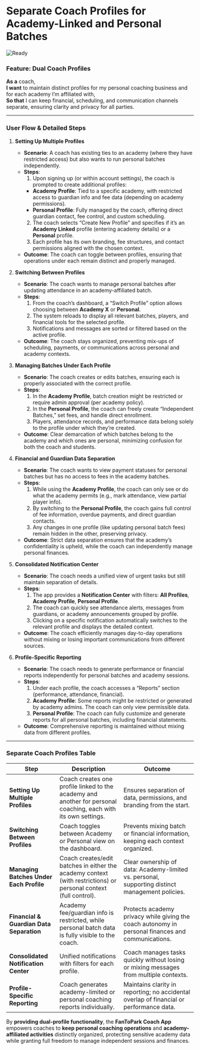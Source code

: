 # Separate Coach Profiles for Academy-Linked and Personal Batches

![Ready](https://img.shields.io/badge/Status-ReadyForReview-yellow)

### Feature: Dual Coach Profiles

**As a** coach,  
**I want** to maintain distinct profiles for my personal coaching business and for each academy I’m affiliated with,  
**So that** I can keep financial, scheduling, and communication channels separate, ensuring clarity and privacy for all parties.

---

### User Flow & Detailed Steps

1. **Setting Up Multiple Profiles**

    - **Scenario**: A coach has existing ties to an academy (where they have restricted access) but also wants to run personal batches independently.
    - **Steps**:
        1. Upon signing up (or within account settings), the coach is prompted to create additional profiles:
        - **Academy Profile**: Tied to a specific academy, with restricted access to guardian info and fee data (depending on academy permissions).
        - **Personal Profile**: Fully managed by the coach, offering direct guardian contact, fee control, and custom scheduling.
        2. The coach selects “Create New Profile” and specifies if it’s an **Academy Linked** profile (entering academy details) or a **Personal** profile.
        3. Each profile has its own branding, fee structures, and contact permissions aligned with the chosen context.
    - **Outcome**: The coach can toggle between profiles, ensuring that operations under each remain distinct and properly managed.

2. **Switching Between Profiles**

    - **Scenario**: The coach wants to manage personal batches after updating attendance in an academy-affiliated batch.
    - **Steps**:
        1. From the coach’s dashboard, a “Switch Profile” option allows choosing between **Academy X** or **Personal**.
        2. The system reloads to display all relevant batches, players, and financial tools for the selected profile.
        3. Notifications and messages are sorted or filtered based on the active profile.
    - **Outcome**: The coach stays organized, preventing mix-ups of scheduling, payments, or communications across personal and academy contexts.

3. **Managing Batches Under Each Profile**

    - **Scenario**: The coach creates or edits batches, ensuring each is properly associated with the correct profile.
    - **Steps**:
        1. In the **Academy Profile**, batch creation might be restricted or require admin approval (per academy policy).
        2. In the **Personal Profile**, the coach can freely create “Independent Batches,” set fees, and handle direct enrollment.
        3. Players, attendance records, and performance data belong solely to the profile under which they’re created.
    - **Outcome**: Clear demarcation of which batches belong to the academy and which ones are personal, minimizing confusion for both the coach and students.

4. **Financial and Guardian Data Separation**

    - **Scenario**: The coach wants to view payment statuses for personal batches but has no access to fees in the academy batches.
    - **Steps**:
        1. While using the **Academy Profile**, the coach can only see or do what the academy permits (e.g., mark attendance, view partial player info).
        2. By switching to the **Personal Profile**, the coach gains full control of fee information, overdue payments, and direct guardian contacts.
        3. Any changes in one profile (like updating personal batch fees) remain hidden in the other, preserving privacy.
    - **Outcome**: Strict data separation ensures that the academy’s confidentiality is upheld, while the coach can independently manage personal finances.

5. **Consolidated Notification Center**

    - **Scenario**: The coach needs a unified view of urgent tasks but still maintain separation of details.
    - **Steps**:
        1. The app provides a **Notification Center** with filters: **All Profiles**, **Academy Profile**, **Personal Profile**.
        2. The coach can quickly see attendance alerts, messages from guardians, or academy announcements grouped by profile.
        3. Clicking on a specific notification automatically switches to the relevant profile and displays the detailed context.
    - **Outcome**: The coach efficiently manages day-to-day operations without mixing or losing important communications from different sources.

6. **Profile-Specific Reporting**

    - **Scenario**: The coach needs to generate performance or financial reports independently for personal batches and academy sessions.
    - **Steps**:
        1. Under each profile, the coach accesses a “Reports” section (performance, attendance, financial).
        2. **Academy Profile**: Some reports might be restricted or generated by academy admins. The coach can only view permissible data.
        3. **Personal Profile**: The coach can fully customize and generate reports for all personal batches, including financial statements.
    - **Outcome**: Comprehensive reporting is maintained without mixing data from different profiles.

---

### Separate Coach Profiles Table

| **Step**                                      | **Description**                                                                                                  | **Outcome**                                                                                       |
| --------------------------------------------- | ---------------------------------------------------------------------------------------------------------------- | ------------------------------------------------------------------------------------------------- |
| **Setting Up Multiple Profiles**              | Coach creates one profile linked to the academy and another for personal coaching, each with its own settings.   | Ensures separation of data, permissions, and branding from the start.                             |
| **Switching Between Profiles**                | Coach toggles between Academy or Personal view on the dashboard.                                                 | Prevents mixing batch or financial information, keeping each context organized.                   |
| **Managing Batches Under Each Profile**       | Coach creates/edit batches in either the academy context (with restrictions) or personal context (full control). | Clear ownership of data: Academy-limited vs. personal, supporting distinct management policies.   |
| **Financial & Guardian Data Separation**      | Academy fee/guardian info is restricted, while personal batch data is fully visible to the coach.                | Protects academy privacy while giving the coach autonomy in personal finances and communications. |
| **Consolidated Notification Center**          | Unified notifications with filters for each profile.                                                             | Coach manages tasks quickly without losing or mixing messages from multiple contexts.             |
| **Profile-Specific Reporting**                | Coach generates academy-limited or personal coaching reports individually.                                       | Maintains clarity in reporting; no accidental overlap of financial or performance data.           |

By **providing dual-profile functionality**, the **FanToPark Coach App** empowers coaches to **keep personal coaching operations** and **academy-affiliated activities** distinctly organized, protecting sensitive academy data while granting full freedom to manage independent sessions and finances.
